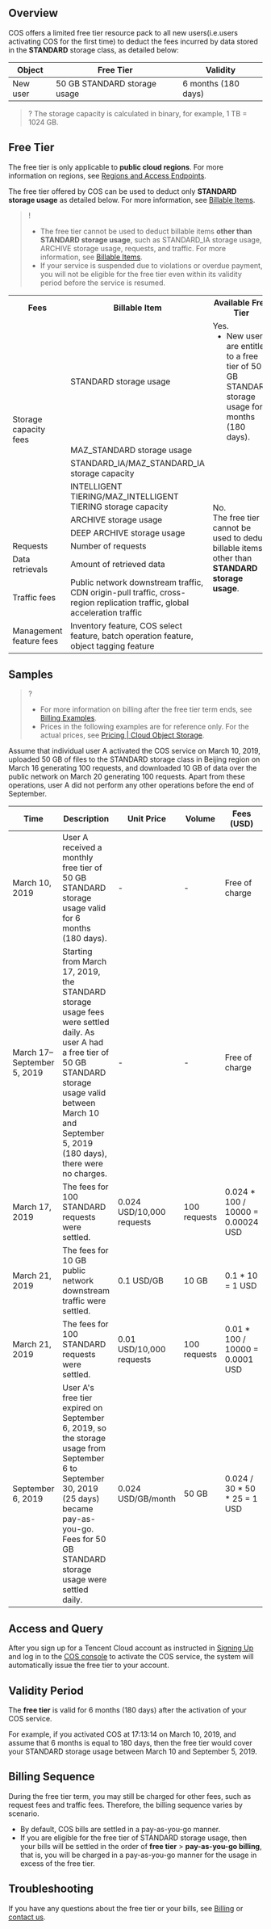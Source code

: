 ## Overview

COS offers a limited free tier resource pack to all new users(i.e.users activating COS for the first time) to deduct the fees incurred by data stored in the **STANDARD** storage class, as detailed below: 

| Object | Free Tier | Validity |
| -------- | ----------------- | ------ |
| New user | 50 GB STANDARD storage usage | 6 months (180 days) |


>? The storage capacity is calculated in binary, for example, 1 TB = 1024 GB.
>


## Free Tier

The free tier is only applicable to **public cloud regions**. For more information on regions, see [Regions and Access Endpoints](https://intl.cloud.tencent.com/document/product/436/6224).

The free tier offered by COS can be used to deduct only **STANDARD storage usage** as detailed below. For more information, see [Billable Items](https://www.tencentcloud.com/document/product/436/40096).

>!
> - The free tier cannot be used to deduct billable items **other than STANDARD storage usage**, such as STANDARD_IA storage usage, ARCHIVE storage usage, requests, and traffic. For more information, see [Billable Items](https://www.tencentcloud.com/document/product/436/40096).
> - If your service is suspended due to violations or overdue payment, you will not be eligible for the free tier even within its validity period before the service is resumed.
> 

<table>
   <tr>
      <th>Fees</th>
      <th>Billable Item</th>
      <th>Available Free Tier</th>
   </tr>
   <tr>
      <td rowspan="6">Storage capacity fees</td>
      <td>STANDARD storage usage</td>
      <td>Yes.<ul  style="margin: 0;"><li>New users are entitled to a free tier of 50 GB STANDARD storage usage for 6 months (180 days).</li></ul></td>
   </tr>
   <tr>
      <td>MAZ_STANDARD storage usage</td>
      <td rowspan="9">No.<br>The free tier cannot be used to deduct billable items other than <strong>STANDARD storage usage</strong>.</br></td>
   </tr>
   <tr>
      <td>STANDARD_IA/MAZ_STANDARD_IA storage capacity</td>
   </tr>
   <tr>
      <td>INTELLIGENT TIERING/MAZ_INTELLIGENT TIERING storage capacity</td>
   </tr>
   <tr>
      <td>ARCHIVE storage usage</td>
   <tr>
      <td>DEEP ARCHIVE storage usage</td>
   </tr>
   <tr>
      <td>Requests</td>
      <td>Number of requests</td>
   </tr>
   <tr>
      <td>Data retrievals</td>
      <td>Amount of retrieved data</td>
   </tr>
   <tr>
      <td rowspan="1">Traffic fees</td>
      <td>Public network downstream traffic, CDN origin-pull traffic, cross-region replication traffic, global acceleration traffic
   </tr>
   <tr>
	     <td rowspan="1">Management feature fees</td>
       <td>Inventory feature, COS select feature, batch operation feature, object tagging feature</td>
   </tr>
</table>



## Samples

> ?
> - For more information on billing after the free tier term ends, see [Billing Examples](https://intl.cloud.tencent.com/document/product/436/6241).
> - Prices in the following examples are for reference only. For the actual prices, see [Pricing | Cloud Object Storage](https://buy.intl.cloud.tencent.com/price/cos?lang=en&pg=).
> 


Assume that individual user A activated the COS service on March 10, 2019, uploaded 50 GB of files to the STANDARD storage class in Beijing region on March 16 generating 100 requests, and downloaded 10 GB of data over the public network on March 20 generating 100 requests. Apart from these operations, user A did not perform any other operations before the end of September.


| Time | Description | Unit Price | Volume | Fees (USD) |
|-----|  -----|   -----|----|   -----|
| March 10, 2019 | User A received a monthly free tier of 50 GB STANDARD storage usage valid for 6 months (180 days). | - | - | Free of charge |
| March 17–September 5, 2019 | Starting from March 17, 2019, the STANDARD storage usage fees were settled daily. As user A had a free tier of 50 GB STANDARD storage usage valid between March 10 and September 5, 2019 (180 days), there were no charges. | - | - | Free of charge |
| March 17, 2019 | The fees for 100 STANDARD requests were settled. | 0.024 USD/10,000 requests | 100 requests | 0.024 * 100 / 10000 = 0.00024 USD |
| March 21, 2019 | The fees for 10 GB public network downstream traffic were settled. | 0.1 USD/GB | 10 GB | 0.1 * 10 = 1 USD |
| March 21, 2019 | The fees for 100 STANDARD requests were settled. | 0.01 USD/10,000 requests | 100 requests | 0.01 * 100 / 10000 = 0.0001 USD |
| September 6, 2019 | User A's free tier expired on September 6, 2019, so the storage usage from September 6 to September 30, 2019 (25 days) became pay-as-you-go. Fees for 50 GB STANDARD storage usage were settled daily. | 0.024 USD/GB/month | 50 GB | 0.024 / 30 * 50 * 25 = 1 USD |



## Access and Query

After you sign up for a Tencent Cloud account as instructed in [Signing Up](https://intl.cloud.tencent.com/document/product/378/17985) and log in to the [COS console](https://console.cloud.tencent.com/cos5) to activate the COS service, the system will automatically issue the free tier to your account.





## Validity Period

The **free tier** is valid for 6 months (180 days) after the activation of your COS service.

For example, if you activated COS at 17:13:14 on March 10, 2019, and assume that 6 months is equal to 180 days, then the free tier would cover your STANDARD storage usage between March 10 and September 5, 2019.

## Billing Sequence

During the free tier term, you may still be charged for other fees, such as request fees and traffic fees. Therefore, the billing sequence varies by scenario.

- By default, COS bills are settled in a pay-as-you-go manner.
- If you are eligible for the free tier of STANDARD storage usage, then your bills will be settled in the order of **free tier** > **pay-as-you-go billing**, that is, you will be charged in a pay-as-you-go manner for the usage in excess of the free tier.




## Troubleshooting

If you have any questions about the free tier or your bills, see [Billing](https://intl.cloud.tencent.com/document/product/436/10373) or [contact us](https://intl.cloud.tencent.com/contact-sales).
